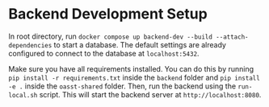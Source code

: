 # Backend Development Setup

In root directory, run
`docker compose up backend-dev --build --attach-dependencies` to start a
database. The default settings are already configured to connect to the database
at `localhost:5432`.

Make sure you have all requirements installed. You can do this by running
`pip install -r requirements.txt` inside the `backend` folder and
`pip install -e .` inside the `oasst-shared` folder. Then, run the backend using
the `run-local.sh` script. This will start the backend server at
`http://localhost:8080`.
